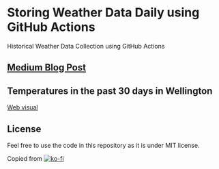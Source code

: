 # Storing Weather Data Daily using GitHub Actions

Historical Weather Data Collection using GitHub Actions

## [Medium Blog Post](https://codeburst.io/storing-weather-data-daily-using-github-actions-c2b0ed513ca6)

## Temperatures in the past 30 days in Wellington

[Web visual](https://frap.github.io/welly-weather/)

## License

Feel free to use the code in this repository as it is under MIT license.

Copied from
[![ko-fi](https://ko-fi.com/img/githubbutton_sm.svg)](https://ko-fi.com/I3I63W4OK)
